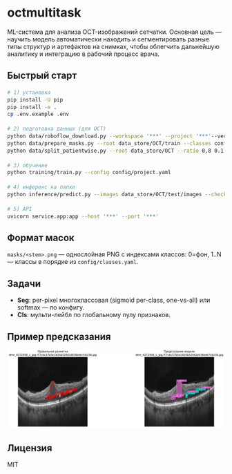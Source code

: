 # octmultitask

ML-система для анализа OCT-изображений сетчатки. Основная цель — научить модель автоматически находить и сегментировать разные типы структур и артефактов на снимках, чтобы облегчить дальнейшую аналитику и интеграцию в рабочий процесс врача.

## Быстрый старт
```bash
# 1) установка
pip install -U pip
pip install -e .
cp .env.example .env

# 2) подготовка данных (для OCT)
python data/roboflow_download.py --workspace '***' --project '***'--version 3 --modality OCT
python data/prepare_masks.py --root data_store/OCT/train --classes config/classes.yaml
python data/split_patientwise.py --root data_store/OCT --ratio 0.8 0.1 0.1

# 3) обучение
python training/train.py --config config/project.yaml

# 4) инференс на папке
python inference/predict.py --images data_store/OCT/test/images --checkpoint runs/best.pt --out runs/preds

# 5) API
uvicorn service.app:app --host '***' --port '***'
```

## Формат масок
`masks/<stem>.png` — однослойная PNG с индексами классов: 0=фон, 1..N — классы в порядке из `config/classes.yaml`.

## Задачи
- **Seg**: per-pixel многоклассовая (sigmoid per-class, one-vs-all) или softmax — по конфигу.
- **Cls**: мульти-лейбл по глобальному пулу признаков.

## Пример предсказания

![Пример OCT-снимка с разметкой](example_prediction.png)

## Лицензия
MIT
